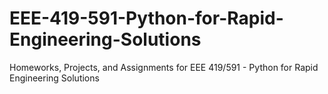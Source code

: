# EEE-419-591-Python-for-Rapid-Engineering-Solutions
Homeworks, Projects, and Assignments for EEE 419/591 - Python for Rapid Engineering Solutions
